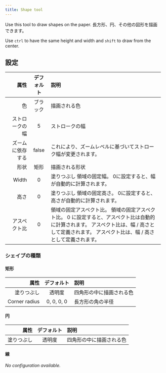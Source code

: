 ```yaml
---
title: Shape tool
---
```


Use this tool to draw shapes on the paper.
長方形、円、その他の図形を描画できます。

Use `ctrl` to have the same height and width and `shift` to draw from the center.

## 設定

|       属性 | デフォルト | 説明                                                                                                      |
| -------: | :---: | :------------------------------------------------------------------------------------------------------ |
|        色 |  ブラック | 描画される色                                                                                                  |
|  ストロークの幅 |   5   | ストロークの幅                                                                                                 |
| ズームに依存する | false | これにより、ズームレベルに基づいてストローク幅が変更されます。                                                                         |
|       形状 |   矩形  | 描画される形状                                                                                                 |
|    Width |   0   | 塗りつぶし 領域の固定幅。 0に設定すると、幅が自動的に計算されます。                                                                     |
|       高さ |   0   | 塗りつぶし 領域の固定高さ。 0に設定すると、高さが自動的に計算されます。                                                                   |
|   アスペクト比 |   0   | 領域の固定アスペクト比。 領域の固定アスペクト比。 0 に設定すると、アスペクト比は自動的に計算されます。 アスペクト比は、幅 / 高さとして定義されます。 アスペクト比は、幅 / 高さとして定義されます。 |

### シェイプの種類

#### 矩形

|            属性 |    デフォルト   | 説明           |
| ------------: | :--------: | :----------- |
|         塗りつぶし |     透明度    | 四角形の中に描画される色 |
| Corner radius | 0, 0, 0, 0 | 長方形の角の半径     |

#### 円

|    属性 | デフォルト | 説明           |
| ----: | :---: | :----------- |
| 塗りつぶし |  透明度  | 四角形の中に描画される色 |

#### 線

_No configuration available._
